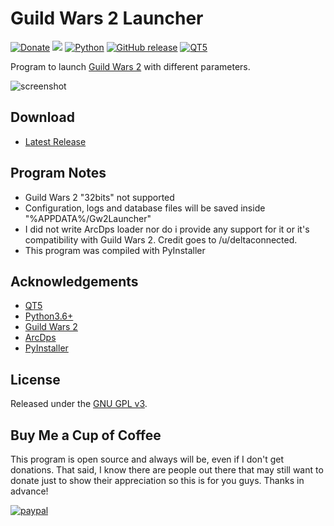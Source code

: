 # Guild Wars 2 Launcher

[![Donate](https://img.shields.io/badge/Donate-PayPal-green.svg?style=plastic)](https://www.paypal.com/cgi-bin/webscr?cmd=_s-xclick&hosted_button_id=CTYZ8TK5MJV76)
[<img src="https://img.shields.io/github/license/ddc/Gw2Launcher.svg?style=plastic">](https://github.com/ddc/Gw2Launcher/blob/master/LICENSE)
[![Python](https://img.shields.io/badge/python-3.6+-blue.svg?style=plastic)](https://www.python.org/downloads/)
[![GitHub release](https://img.shields.io/github/release/ddc/Gw2Launcher.svg?style=plastic)](https://github.com/ddc/Gw2Launcher/releases/latest)
[![QT5](https://img.shields.io/badge/QT-5-brightgreen.svg?style=plastic)](https://www.qt.io/)

Program to launch [Guild Wars 2](https://www.guildwars2.com/en) with different parameters.

![screenshot](https://user-images.githubusercontent.com/34492089/47893497-fafb2580-de3b-11e8-90b8-3a985c710c13.png)

## Download
+ [Latest Release](https://github.com/ddc/Gw2Launcher/releases/latest)

## Program Notes
+ Guild Wars 2 "32bits" not supported
+ Configuration, logs and database files will be saved inside "%APPDATA%/Gw2Launcher"
+ I did not write ArcDps loader nor do i provide any support for it or it's compatibility with Guild Wars 2. Credit goes to /u/deltaconnected.
+ This program was compiled with PyInstaller

## Acknowledgements
+ [QT5](https://www.qt.io)
+ [Python3.6+](https://www.python.org/downloads)
+ [Guild Wars 2](https://www.guildwars2.com)
+ [ArcDps](http://www.deltaconnected.com/arcdps)
+ [PyInstaller](https://pyinstaller.readthedocs.io/en/stable/installation.html)

## License
Released under the [GNU GPL v3](LICENSE).

## Buy Me a Cup of Coffee
This program is open source and always will be, even if I don't get donations. That said, I know there are people out there that may still want to donate just to show their appreciation so this is for you guys. Thanks in advance!

[![paypal](https://www.paypalobjects.com/en_US/i/btn/btn_donate_SM.gif)](https://www.paypal.com/cgi-bin/webscr?cmd=_s-xclick&hosted_button_id=CTYZ8TK5MJV76)
